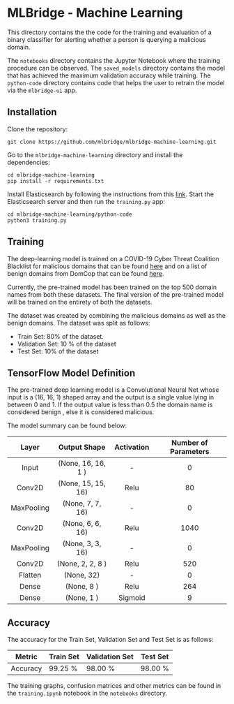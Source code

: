 # MLBridge - Machine Learning

This directory contains the the code for the training and evaluation of a binary 
classifier for alerting whether a person is querying a malicious domain. 

The `notebooks` directory contains the Jupyter Notebook where the training 
procedure can be observed. The `saved_models` directory contains the model that 
has achieved the maximum validation accuracy while training. The `python-code` 
directory contains code that helps the user to retrain the model via the 
`mlbridge-ui` app.

## Installation

Clone the repository:
```
git clone https://github.com/mlbridge/mlbridge-machine-learning.git
```

Go to the `mlbridge-machine-learning` directory and install the dependencies:
```
cd mlbridge-machine-learning
pip install -r requirements.txt
```

Install Elasticsearch by following the instructions from this 
[link](https://phoenixnap.com/kb/install-elasticsearch-ubuntu). Start the 
Elasticsearch server and then run the `training.py` app:
```
cd mlbridge-machine-learning/python-code
python3 training.py
```

## Training

The deep-learning model is trained on a COVID-19 Cyber Threat Coalition 
Blacklist for malicious domains that can be found 
[here](https://blacklist.cyberthreatcoalition.org/vetted/domain.txt) and on a 
list of benign domains from DomCop that can be found 
[here](https://www.domcop.com/top-10-million-domains). 

Currently, the pre-trained model has been trained on the top 500 domain names 
from both these datasets. The final version of the pre-trained model will be 
trained on the entirety of both the datasets.

The dataset was created by combining the malicious domains as well as the benign
domains. The dataset was split as follows: 
- Train Set: 80% of the dataset.
- Validation Set: 10 % of the dataset
- Test Set: 10% of the dataset

## TensorFlow Model Definition

The pre-trained deep learning model is a Convolutional Neural Net whose input is
a (16, 16, 1) shaped array and the output is a single value lying in between 0 
and 1. If the output value is less than 0.5 the domain name is considered benign
, else it is considered malicious. 

The model summary can be found below:


| Layer      | Output Shape          | Activation   | Number of Parameters |
|:----------:|:---------------------:|:------------:|:--------------------:|
| Input      | (None, 16, 16, 1 )    | -            |0                     |
| Conv2D     | (None, 15, 15, 16)    | Relu         |80                    |
| MaxPooling | (None, 7, 7, 16)      | -            |0                     |
| Conv2D     | (None, 6, 6, 16)      | Relu         |1040                  |
| MaxPooling | (None, 3, 3, 16)      | -            |0                     |
| Conv2D     | (None, 2, 2, 8 )      | Relu         |520                   |
| Flatten    | (None, 32)            | -            |0                     |
| Dense      | (None, 8 )            | Relu         |264                   |
| Dense      | (None, 1 )            | Sigmoid      |9                     |

## Accuracy 

The accuracy for the Train Set, Validation Set and Test Set is as follows:

| Metric   | Train Set   | Validation Set | Test Set |  
|----------|-------------|----------------|----------|
| Accuracy | 99.25 %     | 98.00 %        | 98.00 %  |

The training graphs, confusion matrices and other metrics can be found in the 
`training.ipynb` notebook in the `notebooks` directory.


